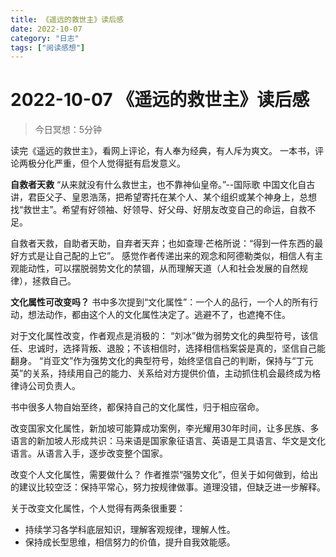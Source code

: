 ```yaml
---
title: 《遥远的救世主》读后感
date: 2022-10-07
category: "日志"
tags: ["阅读感想"]
---
```

# 2022-10-07 《遥远的救世主》读后感
> 今日冥想：5分钟

读完《遥远的救世主》，看网上评论，有人奉为经典，有人斥为爽文。
一本书，评论两极分化严重，但个人觉得挺有启发意义。

**自救者天救**
“从来就没有什么救世主，也不靠神仙皇帝。”--国际歌
中国文化自古讲，君臣父子、皇恩浩荡，把希望寄托在某个人、某个组织或某个神身上，总想找“救世主”。希望有好领袖、好领导、好父母、好朋友改变自己的命运，自救不足。

自救者天救，自助者天助，自弃者天弃；也如查理·芒格所说：“得到一件东西的最好方式是让自己配的上它”。
感觉作者传递出来的观念和阿德勒类似，相信人有主观能动性，可以摆脱弱势文化的禁锢，从而理解天道（人和社会发展的自然规律），拯救自己。

**文化属性可改变吗？**
书中多次提到“文化属性”：一个人的品行，一个人的所有行动，想法动作，都由这个人的文化属性决定了。逃避不了，也遮掩不住。

对于文化属性改变，作者观点是消极的：
“刘冰”做为弱势文化的典型符号，该信任、忠诚时，选择背叛、退股；不该相信时，选择相信档案袋是真的，坚信自己能翻身。
“肖亚文”作为强势文化的典型符号，始终坚信自己的判断，保持与“丁元英”的关系，持续用自己的能力、关系给对方提供价值，主动抓住机会最终成为格律诗公司负责人。

书中很多人物自始至终，都保持自己的文化属性，归于相应宿命。

改变国家文化属性，新加坡可能算成功案例，李光耀用30年时间，让多民族、多语言的新加坡人形成共识：马来语是国家象征语言、英语是工具语言、华文是文化语言。从语言入手，逐步改变整个国家。

改变个人文化属性，需要做什么？
作者推崇“强势文化”，但关于如何做到，给出的建议比较空泛：保持平常心，努力按规律做事。道理没错，但缺乏进一步解释。

关于改变文化属性，个人觉得有两条很重要：
- 持续学习各学科底层知识，理解客观规律，理解人性。
- 保持成长型思维，相信努力的价值，提升自我效能感。









